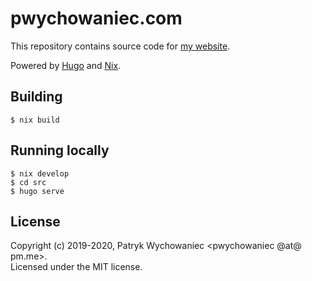 # pwychowaniec.com

This repository contains source code for [my website](https://pwychowaniec.com).

Powered by [Hugo](https://gohugo.io) and [Nix](https://nixos.org/).

## Building

```shell
$ nix build
```

## Running locally

```shell
$ nix develop
$ cd src
$ hugo serve
```

## License

Copyright (c) 2019-2020, Patryk Wychowaniec <pwychowaniec @at@ pm.me>.    
Licensed under the MIT license.